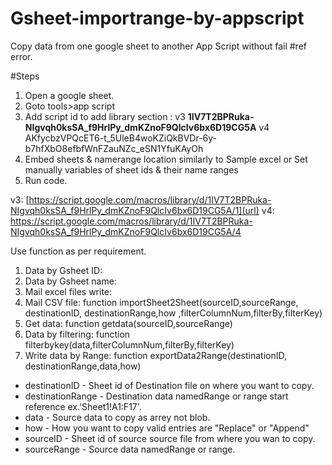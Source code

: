 # Gsheet-importrange-by-appscript

Copy data from one google sheet to another App Script without fail #ref error.

#Steps
1. Open a google sheet.
2. Goto tools>app script
3. Add script id to add library section : v3 **1IV7T2BPRuka-NIgvqh0ksSA_f9HrlPy_dmKZnoF9QlcIv6bx6D19CG5A**
                                          v4 AKfycbzVPQcET6-t_5UleB4woKZiQkBVDr-6y-b7hfXbO8efbfWnFZauNZc_eSN1YfuKAyOh
5. Embed sheets & namerange location similarly to Sample excel or Set manually variables of sheet ids & their name ranges
6. Run code.

v3: [https://script.google.com/macros/library/d/1IV7T2BPRuka-NIgvqh0ksSA_f9HrlPy_dmKZnoF9QlcIv6bx6D19CG5A/1](url)
v4: https://script.google.com/macros/library/d/1IV7T2BPRuka-NIgvqh0ksSA_f9HrlPy_dmKZnoF9QlcIv6bx6D19CG5A/4

Use function as per requirement.
1. Data by Gsheet ID:
2. Data by Gsheet name:
3. Mail excel files write:
4. Mail CSV file:
                function importSheet2Sheet(sourceID,sourceRange, destinationID, destinationRange,how ,filterColumnNum,filterBy,filterKey)
5. Get data:
                function getdata(sourceID,sourceRange)
6. Data by filtering:
                function filterbykey(data,filterColumnNum,filterBy,filterKey)
7. Write data by Range:
                 function exportData2Range(destinationID, destinationRange,data,how)
   
 * destinationID - Sheet id of Destination file on where you want to copy.
 * destinationRange - Destination data namedRange or range start reference ex.'Sheet1!A1:F17'.
 * data - Source data to copy as arrey not blob.
 * how - How you want to copy valid entries are "Replace" or "Append"
 * sourceID - Sheet id of source source file from where you wan to copy.
 * sourceRange - Source data namedRange or range. 
